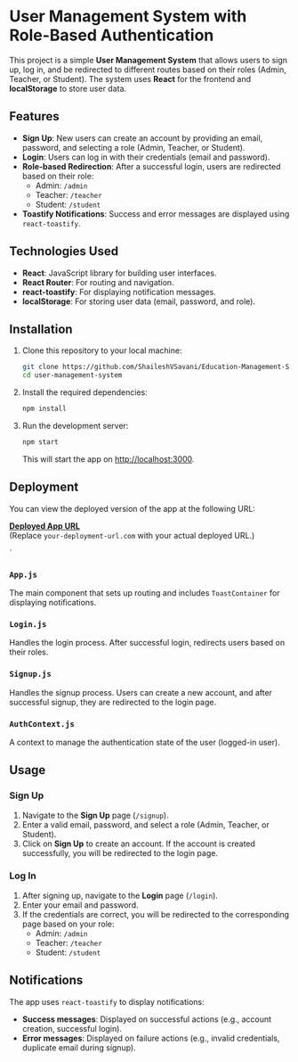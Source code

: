 
# User Management System with Role-Based Authentication

This project is a simple **User Management System** that allows users to sign up, log in, and be redirected to different routes based on their roles (Admin, Teacher, or Student). The system uses **React** for the frontend and **localStorage** to store user data.

## Features

- **Sign Up**: New users can create an account by providing an email, password, and selecting a role (Admin, Teacher, or Student).
- **Login**: Users can log in with their credentials (email and password).
- **Role-based Redirection**: After a successful login, users are redirected based on their role:
  - Admin: `/admin`
  - Teacher: `/teacher`
  - Student: `/student`
- **Toastify Notifications**: Success and error messages are displayed using `react-toastify`.

## Technologies Used

- **React**: JavaScript library for building user interfaces.
- **React Router**: For routing and navigation.
- **react-toastify**: For displaying notification messages.
- **localStorage**: For storing user data (email, password, and role).

## Installation

1. Clone this repository to your local machine:

   ```bash
   git clone https://github.com/ShaileshVSavani/Education-Management-System.git
   cd user-management-system
   ```

2. Install the required dependencies:

   ```bash
   npm install
   ```

3. Run the development server:

   ```bash
   npm start
   ```

   This will start the app on [http://localhost:3000](http://localhost:3000).

## Deployment

You can view the deployed version of the app at the following URL:

[**Deployed App URL**](https://your-deployment-url.com)  
(Replace `your-deployment-url.com` with your actual deployed URL.)

`

### `App.js`

The main component that sets up routing and includes `ToastContainer` for displaying notifications.

### `Login.js`

Handles the login process. After successful login, redirects users based on their roles.

### `Signup.js`

Handles the signup process. Users can create a new account, and after successful signup, they are redirected to the login page.

### `AuthContext.js`

A context to manage the authentication state of the user (logged-in user).

## Usage

### Sign Up

1. Navigate to the **Sign Up** page (`/signup`).
2. Enter a valid email, password, and select a role (Admin, Teacher, or Student).
3. Click on **Sign Up** to create an account. If the account is created successfully, you will be redirected to the login page.

### Log In

1. After signing up, navigate to the **Login** page (`/login`).
2. Enter your email and password.
3. If the credentials are correct, you will be redirected to the corresponding page based on your role:
   - Admin: `/admin`
   - Teacher: `/teacher`
   - Student: `/student`

## Notifications

The app uses `react-toastify` to display notifications:

- **Success messages**: Displayed on successful actions (e.g., account creation, successful login).
- **Error messages**: Displayed on failure actions (e.g., invalid credentials, duplicate email during signup).
